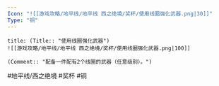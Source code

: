 ```yaml
---
Icon: "![[游戏攻略/地平线/地平线 西之绝境/奖杯/使用线圈强化武器.png|30]]"
Type: "铜"
---
```

```ad-common-bronze-trophy
title: (Title:: "使用线圈强化武器")
![[游戏攻略/地平线/地平线 西之绝境/奖杯/使用线圈强化武器.png|100]]

(Comment:: "配备一件配有2个线圈的武器（任意级别）。")
```

#地平线/西之绝境 #奖杯 #铜
